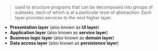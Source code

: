 > used to structure programs that can be decomposed into groups of subtasks, each of which is at a particular level of abstraction. Each layer provides services to the next higher layer.

- **Presentation layer** (also known as **UI layer**)
- **Application layer** (also known as **service layer**)
- **Business logic layer** (also known as **domain layer**)
- **Data access layer** (also known as **persistence layer**)